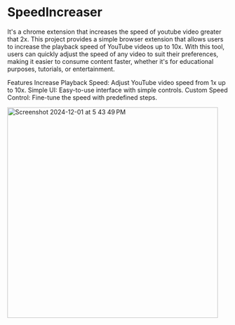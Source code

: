 # SpeedIncreaser
It's a chrome extension that increases the speed of youtube video greater that 2x. 
This project provides a simple browser extension that allows users to increase the playback speed of YouTube videos up to 10x. With this tool, users can quickly adjust the speed of any video to suit their preferences, making it easier to consume content faster, whether it's for educational purposes, tutorials, or entertainment.

Features
Increase Playback Speed: Adjust YouTube video speed from 1x up to 10x.
Simple UI: Easy-to-use interface with simple controls.
Custom Speed Control: Fine-tune the speed with predefined steps.





<img width="480" alt="Screenshot 2024-12-01 at 5 43 49 PM" src="https://github.com/user-attachments/assets/c6b973ed-2346-41c0-a502-0d2681f3721b">


